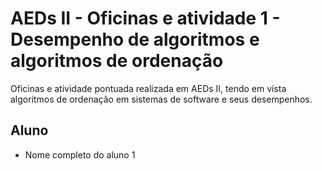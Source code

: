 # AEDs II - Oficinas e atividade 1 - Desempenho de algoritmos e algoritmos de ordenação 
Oficinas e atividade pontuada realizada em AEDs II, tendo em vista algoritmos de ordenação em sistemas de software e seus desempenhos.

## Aluno 

* Nome completo do aluno 1


